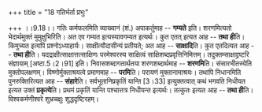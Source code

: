 +++
title = "18 गतिर्भर्ता प्रभुः"

+++
।।9.18।। गतिः कर्मफलमिति व्याख्यानं (शं.) अपाकर्तुमाह -- **गम्यते** इति।
शरणमित्यतो भेदार्थमुक्तं मुमुक्षुभिरिति। अत एव गम्यत इत्यस्यावगम्यत
इत्यर्थः। कुत एतत् इत्यत आह -- **तथा ही**ति। किमुच्यत इत्यपि
प्रश्नोऽध्याहार्यः। साक्षीत्यौदासीन्यं प्रतीयते; अत आह --
**साक्षादि**ति। कुत एतदित्यत आह -- **तथा ही**ति।
यदद्राक्षीत्साक्षात्तत्साक्षिणः परमेश्वरस्य साक्षित्वं
साक्षिशब्दप्रवृत्तिनिमित्तम्। तदुक्तम्साक्षाद्द्रष्टरि संज्ञायाम्
\[अष्टा.5।2।91\] इति। निवासशब्दागतार्थतया शरणशब्दार्थमाह -- **शरणमि**ति।
संसारभीतस्येति मुक्तोपलक्षणम्। विष्णोर्मुक्ताश्रयत्वे प्रमाणमाह --
**परमि**ति। परायणं मुक्तानामाश्रयः। तथापि निधानमिति पुनरुक्तिरित्यत आह
-- **संहारे**ति। सर्वभूतानिप्रकृतिं यान्ति \[3।33\] इत्युक्तत्वात् कथं
भगवति निधीयत इत्यत उक्तं **प्रकृत्ये**ति। प्रथमं प्रकृतिं यान्ति
पश्चात्तत्र निधीयन्त इत्यर्थः। तत्कुतः इत्यत आह -- **तथा ही**ति।
विश्वकर्मणीश्वरे शुभ्रचक्षुः शुद्धदृष्टिरहम्।
